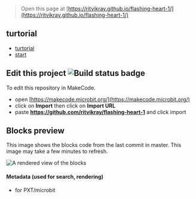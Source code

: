 
> Open this page at [https://ritvikray.github.io/flashing-heart-1/](https://ritvikray.github.io/flashing-heart-1/)

## turtorial
* [turtorial](https://ritvikray.github.io/flashing-heart-1/turtorial)
* [start](https://makecode.microbit.org/#tutorial:github:ritvikray/flashing-heart-1/turtorial)
## Edit this project ![Build status badge](https://github.com/ritvikray/flashing-heart-1/workflows/MakeCode/badge.svg)

To edit this repository in MakeCode.

* open [https://makecode.microbit.org/](https://makecode.microbit.org/)
* click on **Import** then click on **Import URL**
* paste **https://github.com/ritvikray/flashing-heart-1** and click import

## Blocks preview

This image shows the blocks code from the last commit in master.
This image may take a few minutes to refresh.

![A rendered view of the blocks](https://github.com/ritvikray/flashing-heart-1/raw/master/.github/makecode/blocks.png)

#### Metadata (used for search, rendering)

* for PXT/microbit
<script src="https://makecode.com/gh-pages-embed.js"></script><script>makeCodeRender("{{ site.makecode.home_url }}", "{{ site.github.owner_name }}/{{ site.github.repository_name }}");</script>
